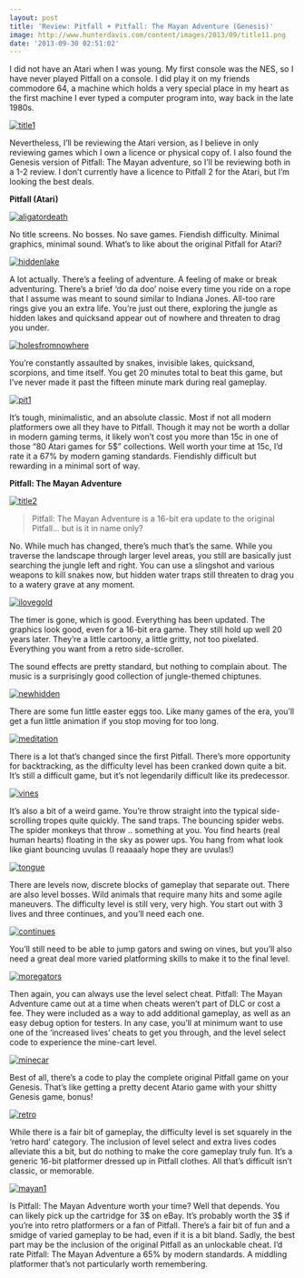 ```yaml
---
layout: post
title: 'Review: Pitfall + Pitfall: The Mayan Adventure (Genesis)'
image: http://www.hunterdavis.com/content/images/2013/09/title11.png
date: '2013-09-30 02:51:02'
---
```



I did not have an Atari when I was young. My first console was the NES, so I have never played Pitfall on a console. I did play it on my friends commodore 64, a machine which holds a very special place in my heart as the first machine I ever typed a computer program into, way back in the late 1980s.

[![title1](http://www.hunterdavis.com/content/images/2013/09/title11-300x238.png)](http://www.hunterdavis.com/content/images/2013/09/title11.png)

Nevertheless, I’ll be reviewing the Atari version, as I believe in only reviewing games which I own a licence or physical copy of. I also found the Genesis version of Pitfall: The Mayan adventure, so I’ll be reviewing both in a 1-2 review. I don’t currently have a licence to Pitfall 2 for the Atari, but I’m looking the best deals.

**Pitfall (Atari)**

[![aligatordeath](http://www.hunterdavis.com/content/images/2013/09/aligatordeath-300x208.png)](http://www.hunterdavis.com/content/images/2013/09/aligatordeath.png)

No title screens. No bosses. No save games. Fiendish difficulty. Minimal graphics, minimal sound. What’s to like about the original Pitfall for Atari?

[![hiddenlake](http://www.hunterdavis.com/content/images/2013/09/hiddenlake-300x208.png)](http://www.hunterdavis.com/content/images/2013/09/hiddenlake.png)

A lot actually. There’s a feeling of adventure. A feeling of make or break adventuring. There’s a brief ‘do da doo’ noise every time you ride on a rope that I assume was meant to sound similar to Indiana Jones. All-too rare rings give you an extra life. You’re just out there, exploring the jungle as hidden lakes and quicksand appear out of nowhere and threaten to drag you under.

[![holesfromnowhere](http://www.hunterdavis.com/content/images/2013/09/holesfromnowhere-300x208.png)](http://www.hunterdavis.com/content/images/2013/09/holesfromnowhere.png)

You’re constantly assaulted by snakes, invisible lakes, quicksand, scorpions, and time itself. You get 20 minutes total to beat this game, but I’ve never made it past the fifteen minute mark during real gameplay.

[![pit1](http://www.hunterdavis.com/content/images/2013/09/pit1-300x208.png)](http://www.hunterdavis.com/content/images/2013/09/pit1.png)

It’s tough, minimalistic, and an absolute classic. Most if not all modern platformers owe all they have to Pitfall. Though it may not be worth a dollar in modern gaming terms, it likely won’t cost you more than 15c in one of those “80 Atari games for 5$” collections. Well worth your time at 15c, I’d rate it a 67% by modern gaming standards. Fiendishly difficult but rewarding in a minimal sort of way.

**Pitfall: The Mayan Adventure**

[![title2](http://www.hunterdavis.com/content/images/2013/09/title21-300x238.png)](http://www.hunterdavis.com/content/images/2013/09/title21.png)

> Pitfall: The Mayan Adventure is a 16-bit era update to the original Pitfall… but is it in name only?

No. While much has changed, there’s much that’s the same. While you traverse the landscape through larger level areas, you still are basically just searching the jungle left and right. You can use a slingshot and various weapons to kill snakes now, but hidden water traps still threaten to drag you to a watery grave at any moment.

[![ilovegold](http://www.hunterdavis.com/content/images/2013/09/ilovegold-300x248.png)](http://www.hunterdavis.com/content/images/2013/09/ilovegold.png)

The timer is gone, which is good. Everything has been updated. The graphics look good, even for a 16-bit era game. They still hold up well 20 years later. They’re a little cartoony, a little gritty, not too pixelated. Everything you want from a retro side-scroller.

The sound effects are pretty standard, but nothing to complain about. The music is a surprisingly good collection of jungle-themed chiptunes.

[![newhidden](http://www.hunterdavis.com/content/images/2013/09/newhidden-300x238.png)](http://www.hunterdavis.com/content/images/2013/09/newhidden.png)

There are some fun little easter eggs too. Like many games of the era, you’ll get a fun little animation if you stop moving for too long.

[![meditation](http://www.hunterdavis.com/content/images/2013/09/meditation-300x251.png)](http://www.hunterdavis.com/content/images/2013/09/meditation.png)

There is a lot that’s changed since the first Pitfall. There’s more opportunity for backtracking, as the difficulty level has been cranked down quite a bit. It’s still a difficult game, but it’s not legendarily difficult like its predecessor.

[![vines](http://www.hunterdavis.com/content/images/2013/09/vines-300x256.png)](http://www.hunterdavis.com/content/images/2013/09/vines.png)

It’s also a bit of a weird game. You’re throw straight into the typical side-scrolling tropes quite quickly. The sand traps. The bouncing spider webs. The spider monkeys that throw .. something at you. You find hearts (real human hearts) floating in the sky as power ups. You hang from what look like giant bouncing uvulas (I reaaaaly hope they are uvulas!)

[![tongue](http://www.hunterdavis.com/content/images/2013/09/tongue-300x259.png)](http://www.hunterdavis.com/content/images/2013/09/tongue.png)

There are levels now, discrete blocks of gameplay that separate out. There are also level bosses. Wild animals that require many hits and some agile maneuvers. The difficulty level is still very, very high. You start out with 3 lives and three continues, and you’ll need each one.

[![continues](http://www.hunterdavis.com/content/images/2013/09/continues-300x255.png)](http://www.hunterdavis.com/content/images/2013/09/continues.png)

You’ll still need to be able to jump gators and swing on vines, but you’ll also need a great deal more varied platforming skills to make it to the final level.

[![moregators](http://www.hunterdavis.com/content/images/2013/09/moregators-300x256.png)](http://www.hunterdavis.com/content/images/2013/09/moregators.png)

Then again, you can always use the level select cheat. Pitfall: The Mayan Adventure came out at a time when cheats weren’t part of DLC or cost a fee. They were included as a way to add additional gameplay, as well as an easy debug option for testers. In any case, you’ll at minimum want to use one of the ‘increased lives’ cheats to get you through, and the level select code to experience the mine-cart level.

[![minecar](http://www.hunterdavis.com/content/images/2013/09/minecar-300x259.png)](http://www.hunterdavis.com/content/images/2013/09/minecar.png)

Best of all, there’s a code to play the complete original Pitfall game on your Genesis. That’s like getting a pretty decent Atario game with your shitty Genesis game, bonus!

[![retro](http://www.hunterdavis.com/content/images/2013/09/retro-300x254.png)](http://www.hunterdavis.com/content/images/2013/09/retro.png)

While there is a fair bit of gameplay, the difficulty level is set squarely in the ‘retro hard’ category. The inclusion of level select and extra lives codes alleviate this a bit, but do nothing to make the core gameplay truly fun. It’s a generic 16-bit platformer dressed up in Pitfall clothes. All that’s difficult isn’t classic, or memorable.

[![mayan1](http://www.hunterdavis.com/content/images/2013/09/mayan1-300x238.png)](http://www.hunterdavis.com/content/images/2013/09/mayan1.png)

Is Pitfall: The Mayan Adventure worth your time? Well that depends. You can likely pick up the cartridge for 3$ on eBay. It’s probably worth the 3$ if you’re into retro platformers or a fan of Pitfall. There’s a fair bit of fun and a smidge of varied gameplay to be had, even if it is a bit bland. Sadly, the best part may be the inclusion of the original Pitfall as an unlockable cheat. I’d rate Pitfall: The Mayan Adventure a 65% by modern standards. A middling platformer that’s not particularly worth remembering.


